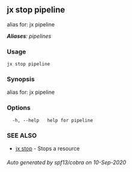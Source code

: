 ## jx stop pipeline

alias for: jx pipeline

***Aliases**: pipelines*

### Usage

```
jx stop pipeline
```

### Synopsis

alias for: jx pipeline

### Options

```
  -h, --help   help for pipeline
```

### SEE ALSO

* [jx stop](jx_stop.md)	 - Stops a resource

###### Auto generated by spf13/cobra on 10-Sep-2020
